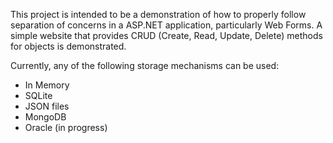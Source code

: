 This project is intended to be a demonstration of how to properly follow separation of concerns in a ASP.NET application, particularly Web Forms. A simple website that provides CRUD (Create, Read, Update, Delete) methods for objects is demonstrated.

Currently, any of the following storage mechanisms can be used:

 - In Memory
 - SQLite
 - JSON files
 - MongoDB
 - Oracle (in progress)